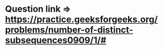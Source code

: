 # Question link => https://practice.geeksforgeeks.org/problems/number-of-distinct-subsequences0909/1/#